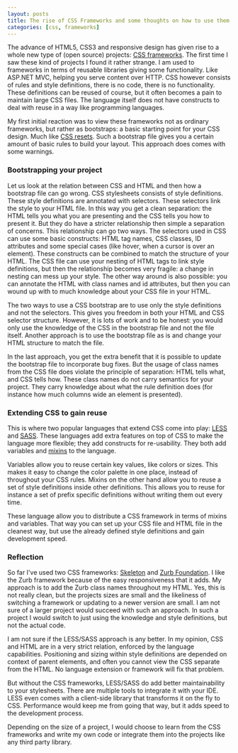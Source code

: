```yaml
---
layout: posts
title: The rise of CSS Frameworks and some thoughts on how to use them
categories: [css, frameworks]
---
```


The advance of HTML5, CSS3 and responsive design has given rise to a whole new type of (open source) projects: [CSS frameworks][1]. The first time I saw these kind of projects I found it rather strange. I am used to frameworks in terms of reusable libraries giving some functionality. Like ASP.NET MVC, helping you serve content over HTTP. CSS however consists of rules and style definitions, there is no code, there is no functionality. These definitions can be reused of course, but it often becomes a pain to maintain large CSS files. The language itself does not have constructs to deal with reuse in a way like programming languages.

My first initial reaction was to view these frameworks not as ordinary frameworks, but rather as bootstraps: a basic starting point for your CSS design. Much like [CSS resets][2]. Such a bootstrap file gives you a certain amount of basic rules to build your layout. This approach does comes with some warnings. 

### Bootstrapping your project

Let us look at the relation between CSS and HTML and then how a bootstrap file can go wrong. CSS stylesheets consists of style definitions. These style definitions are annotated with selectors. These selectors link the style to your HTML file. In this way you get a clean separation: the HTML tells you what you are presenting and the CSS tells you how to present it. But they do have a stricter relationship then simple a separation of concerns. This relationship can go two ways. The selectors used in CSS can use some basic constructs: HTML tag names, CSS classes, ID attributes and some special cases (like hover, when a cursor is over an element). These constructs can be combined to match the structure of your HTML. The CSS file can use your nesting of HTML tags to link style definitions, but then the relationship becomes very fragile: a change in nesting can mess up your style. The other way around is also possible: you can annotate the HTML with class names and id attributes, but then you can wound up with to much knowledge about your CSS file in your HTML.

The two ways to use a CSS bootstrap are to use only the style definitions and not the selectors. This gives you freedom in both your HTML and CSS selector structure. However, it is lots of work and to be honest: you would only use the knowledge of the CSS in the bootstrap file and not the file itself. Another approach is to use the bootstrap file as is and change your HTML structure to match the file.

In the last approach, you get the extra benefit that it is possible to update the bootstrap file to incorporate bug fixes. But the usage of class names from the CSS file does violate the principle of separation: HTML tells what, and CSS tells how. These class names do not carry semantics for your project. They carry knowledge about what the rule definition does (for instance how much columns wide an element is presented).

### Extending CSS to gain reuse

This is where two popular languages that extend CSS come into play: [LESS][3] and [SASS][4]. These languages add extra features on top of CSS to make the language more flexible; they add constructs for re-usability. They both add variables and [mixins][7] to the language.

Variables allow you to reuse certain key values, like colors or sizes. This makes it easy to change the color palette in one place, instead of throughout your CSS rules. Mixins on the other hand allow you to reuse a set of style definitions inside other definitions. This allows you to reuse for instance a set of prefix specific definitions without writing them out every time.

These language allow you to distribute a CSS framework in terms of mixins and variables. That way you can set up your CSS file and HTML file in the cleanest way, but use the already defined style definitions and gain development speed.

### Reflection

So far I've used two CSS frameworks: [Skeleton][5] and [Zurb Foundation][6]. I like the Zurb framework because of the easy responsiveness that it adds. My approach is to add the Zurb class names throughout my HTML. Yes, this is not really clean, but the projects sizes are small and the likeliness of switching a framework or updating to a newer version are small. I am not sure of a larger project would succeed with such an approach. In such a project I would switch to just using the knowledge and style definitions, but not the actual code.

I am not sure if the LESS/SASS approach is any better. In my opinion, CSS and HTML are in a very strict relation, enforced by the language capabilities. Positioning and sizing within style definitions are depended on context of parent elements, and often you cannot view the CSS separate from the HTML. No language extension or framework will fix that problem.

But without the CSS frameworks, LESS/SASS do add better maintainability to your stylesheets. There are multiple tools to integrate it with your IDE. LESS even comes with a client-side library that transforms it on the fly to CSS. Performance would keep me from going that way, but it adds speed to the development process.

Depending on the size of a project, I would choose to learn from the CSS frameworks and write my own code or integrate them into the projects like any third party library.

[1]: http://en.wikipedia.org/wiki/CSS_frameworks
[2]: http://stackoverflow.com/questions/116754/best-css-reset
[3]: http://lesscss.org
[4]: http://sass-lang.com
[5]: http://www.getskeleton.com
[6]: http://foundation.zurb.com
[7]: http://en.wikipedia.org/wiki/Mixin
